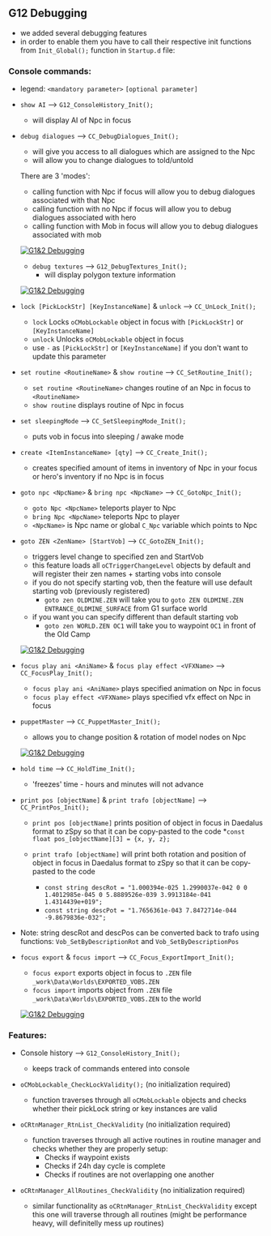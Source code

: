 ## G12 Debugging
 - we added several debugging features
 - in order to enable them you have to call their respective init functions from `Init_Global();` function in `Startup.d` file:

### Console commands:
  * legend: `<mandatory parameter>` `[optional parameter]`

  * `show AI` --> `G12_ConsoleHistory_Init();`
      *   will display AI of Npc in focus

  * `debug dialogues` --> `CC_DebugDialogues_Init();`
      * will give you access to all dialogues which are assigned to the Npc
      * will allow you to change dialogues to told/untold

	 There are 3 'modes':
	  * calling function with Npc if focus will allow you to debug dialogues associated with that Npc
	  * calling function with no Npc if focus will allow you to debug dialogues associated with hero
	  * calling function with Mob in focus will allow you to debug dialogues associated with mob

    [![G1&2 Debugging](https://img.youtube.com/vi/T0Dm3VQXX40/0.jpg)](https://www.youtube.com/watch?v=T0Dm3VQXX40)

	* `debug textures` --> `G12_DebugTextures_Init();`
      * will display polygon texture information

    [![G1&2 Debugging](https://img.youtube.com/vi/AvF2FuamDPM/0.jpg)](https://www.youtube.com/watch?v=AvF2FuamDPM)

  * `lock [PickLockStr] [KeyInstanceName]` & `unlock` --> `CC_UnLock_Init();`
      * `lock` Locks `oCMobLockable` object in focus with `[PickLockStr]` or `[KeyInstanceName]`
      * `unlock` Unlocks `oCMobLockable` object in focus
	  * use `-` as `[PickLockStr]` or `[KeyInstanceName]` if you don't want to update this parameter

  * `set routine <RoutineName>` & `show routine` --> `CC_SetRoutine_Init();`
      * `set routine <RoutineName>` changes routine of an Npc in focus to `<RoutineName>`
      * `show routine` displays routine of Npc in focus

  * `set sleepingMode` --> `CC_SetSleepingMode_Init();`
      * puts vob in focus into sleeping / awake mode

  * `create <ItemInstanceName> [qty]` --> `CC_Create_Init();`
      * creates specified amount of items in inventory of Npc in your focus or hero's inventory if no Npc is in focus

  * `goto npc <NpcName>` & `bring npc <NpcName>` --> `CC_GotoNpc_Init();`
      * `goto Npc <NpcName>` teleports player to Npc
      * `bring Npc <NpcName>` teleports Npc to player
	  * `<NpcName>` is Npc name or global `C_Npc` variable which points to Npc

  * `goto ZEN <ZenName> [StartVob]` --> `CC_GotoZEN_Init();`
      * triggers level change to specified zen and StartVob
      * this feature loads all `oCTriggerChangeLevel` objects by default and will register their zen names + starting vobs into console
      * if you do not specify starting vob, then the feature will use default starting vob (previously registered)
          * `goto zen OLDMINE.ZEN` will take you to `goto ZEN OLDMINE.ZEN ENTRANCE_OLDMINE_SURFACE` from G1 surface world
      * if you want you can specify different than default starting vob
          * `goto zen WORLD.ZEN OC1` will take you to waypoint `OC1` in front of the Old Camp

    [![G1&2 Debugging](https://img.youtube.com/vi/aP23vubB6Mc/0.jpg)](https://www.youtube.com/watch?v=aP23vubB6Mc)

  * `focus play ani <AniName>` & `focus play effect <VFXName>` --> `CC_FocusPlay_Init();`
      * `focus play ani <AniName>` plays specified animation on Npc in focus
      * `focus play effect <VFXName>` plays specified vfx effect on Npc in focus

  * `puppetMaster` --> `CC_PuppetMaster_Init();`
      * allows you to change position & rotation of model nodes on Npc

    [![G1&2 Debugging](https://img.youtube.com/vi/le2BhxYEG9Y/0.jpg)](https://www.youtube.com/watch?v=le2BhxYEG9Y)

  * `hold time` --> `CC_HoldTime_Init();`
      * 'freezes' time - hours and minutes will not advance

  * `print pos [objectName]` & `print trafo [objectName]` --> `CC_PrintPos_Init();`
      * `print pos [objectName]` prints position of object in focus in Daedalus format to zSpy so that it can be copy-pasted to the code
        *`const float pos_[objectName][3] = {x, y, z};`

      * `print trafo [objectName]` will print both rotation and position of object in focus in Daedalus format to zSpy so that it can be copy-pasted to the code
        * `const string descRot = "1.000394e-025 1.2990037e-042 0 0 1.4012985e-045 0 5.8889526e-039 3.9913184e-041 1.4314439e+019";`
        * `const string descPot = "1.7656361e-043 7.8472714e-044 -9.8679836e-032";`

   * Note: string descRot and descPos can be converted back to trafo using functions: `Vob_SetByDescriptionRot` and `Vob_SetByDescriptionPos`

  * `focus export` & `focus import` --> `CC_Focus_ExportImport_Init();`
      * `focus export` exports object in focus to `.ZEN` file `_work\Data\Worlds\EXPORTED_VOBS.ZEN`
      * `focus import` imports object from `.ZEN` file `_work\Data\Worlds\EXPORTED_VOBS.ZEN` to the world

    [![G1&2 Debugging](https://img.youtube.com/vi/kwfGfZ1mM8Q/0.jpg)](https://www.youtube.com/watch?v=kwfGfZ1mM8Q)


### Features:

  * Console history --> `G12_ConsoleHistory_Init();`
      * keeps track of commands entered into console

 * `oCMobLockable_CheckLockValidity();` (no initialization required)
      * function traverses through all `oCMobLockable` objects and checks whether their pickLock string or key instances are valid

  * `oCRtnManager_RtnList_CheckValidity` (no initialization required)
      * function traverses through all active routines in routine manager and checks whether they are properly setup:
          * Checks if waypoint exists
          * Checks if 24h day cycle is complete
          * Checks if routines are not overlapping one another

  * `oCRtnManager_AllRoutines_CheckValidity` (no initialization required)
      * similar functionality as `oCRtnManager_RtnList_CheckValidity` except this one will traverse through all routines (might be performance heavy, will definitelly mess up routines)
